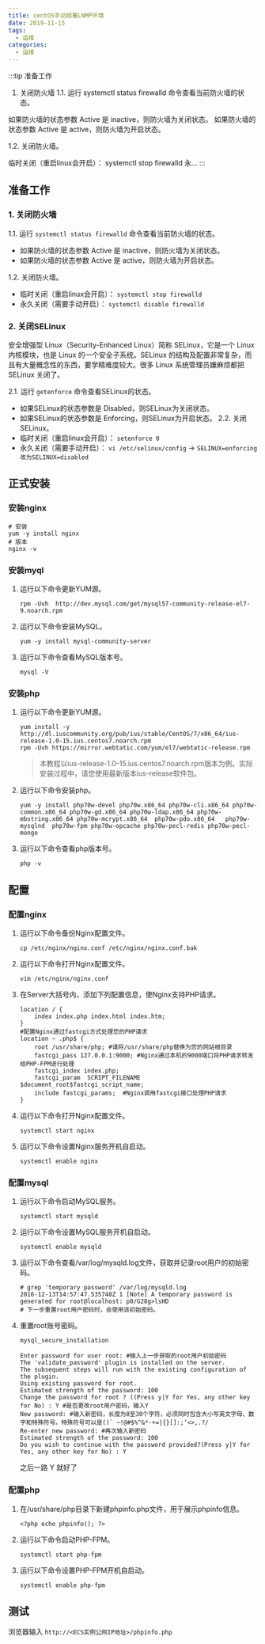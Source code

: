 ```yaml
---
title: centOS手动部署LNMP环境
date: 2019-11-15
tags:
  - 运维
categories:
  - 运维
---
```


:::tip
准备工作
1. 关闭防火墙
1.1. 运行 systemctl status firewalld 命令查看当前防火墙的状态。

如果防火墙的状态参数 Active 是 inactive，则防火墙为关闭状态。
如果防火墙的状态参数 Active 是 active，则防火墙为开启状态。

1.2. 关闭防火墙。

临时关闭（重启linux会开启）： systemctl stop firewalld
永...
:::

<!-- more -->

## 准备工作
### 1. 关闭防火墙
1.1. 运行 `systemctl status firewalld` 命令查看当前防火墙的状态。
- 如果防火墙的状态参数 Active 是 inactive，则防火墙为关闭状态。
- 如果防火墙的状态参数 Active 是 active，则防火墙为开启状态。

1.2. 关闭防火墙。
- 临时关闭（重启linux会开启）： `systemctl stop firewalld`
- 永久关闭（需要手动开启）： `systemctl disable firewalld`
### 2. 关闭SELinux
安全增强型 Linux（Security-Enhanced Linux）简称 SELinux，它是一个 Linux 内核模块，也是 Linux 的一个安全子系统。SELinux 的结构及配置非常复杂，而且有大量概念性的东西，要学精难度较大。很多 Linux 系统管理员嫌麻烦都把 SELinux 关闭了。

2.1. 运行 `getenforce` 命令查看SELinux的状态。
- 如果SELinux的状态参数是 Disabled，则SELinux为关闭状态。
- 如果SELinux的状态参数是 Enforcing，则SELinux为开启状态。
2.2. 关闭SELinux。
- 临时关闭（重启linux会开启）： `setenforce 0`
- 永久关闭（需要手动开启）： `vi /etc/selinux/config`  -> `SELINUX=enforcing改为SELINUX=disabled`
## 正式安装
### 安装nginx
```shell
# 安装
yum -y install nginx
# 版本
nginx -v
```
### 安装myql
1. 运行以下命令更新YUM源。
	```shell
	rpm -Uvh  http://dev.mysql.com/get/mysql57-community-release-el7-9.noarch.rpm
	```
2. 运行以下命令安装MySQL。
	```shell
	yum -y install mysql-community-server
	```
3. 运行以下命令查看MySQL版本号。
	```shell
	mysql -V
	```
### 安装php
1. 运行以下命令更新YUM源。
	```shell
	yum install -y http://dl.iuscommunity.org/pub/ius/stable/CentOS/7/x86_64/ius-release-1.0-15.ius.centos7.noarch.rpm
	rpm -Uvh https://mirror.webtatic.com/yum/el7/webtatic-release.rpm
	```
	>本教程以ius-release-1.0-15.ius.centos7.noarch.rpm版本为例。实际安装过程中，请您使用最新版本ius-release软件包。
	
2. 运行以下命令安装php。
	```shell
	yum -y install php70w-devel php70w.x86_64 php70w-cli.x86_64 php70w-common.x86_64 php70w-gd.x86_64 php70w-ldap.x86_64 php70w-mbstring.x86_64 php70w-mcrypt.x86_64  php70w-pdo.x86_64   php70w-mysqlnd  php70w-fpm php70w-opcache php70w-pecl-redis php70w-pecl-mongo
	```
3. 运行以下命令查看php版本号。
	```shell
	php -v
	```
## 配置
### 配置nginx
1. 运行以下命令备份Nginx配置文件。
	```shell
	cp /etc/nginx/nginx.conf /etc/nginx/nginx.conf.bak
	```
2. 运行以下命令打开Nginx配置文件。
	```shell
	vim /etc/nginx/nginx.conf
	```
3. 在Server大括号内，添加下列配置信息，使Nginx支持PHP请求。
	```shell
	location / {
        index index.php index.html index.htm;
    }
    #配置Nginx通过fastcgi方式处理您的PHP请求
    location ~ .php$ {
        root /usr/share/php; #请将/usr/share/php替换为您的网站根目录
        fastcgi_pass 127.0.0.1:9000; #Nginx通过本机的9000端口将PHP请求转发给PHP-FPM进行处理
        fastcgi_index index.php;
        fastcgi_param  SCRIPT_FILENAME  $document_root$fastcgi_script_name;
        include fastcgi_params;  #Nginx调用fastcgi接口处理PHP请求
    }   
	```
4. 运行以下命令打开Nginx配置文件。
	```shell
	systemctl start nginx
	```
5. 运行以下命令设置Nginx服务开机自启动。
	```shell
	systemctl enable nginx
	```
### 配置mysql
1. 运行以下命令启动MySQL服务。
	```shell
	systemctl start mysqld
	```
2. 运行以下命令设置MySQL服务开机自启动。
	```shell
	systemctl enable mysqld
	```
3. 运行以下命令查看/var/log/mysqld.log文件，获取并记录root用户的初始密码。
	```shell
	# grep 'temporary password' /var/log/mysqld.log
	2016-12-13T14:57:47.535748Z 1 [Note] A temporary password is generated for root@localhost: p0/G28g>lsHD
	# 下一步重置root用户密码时，会使用该初始密码。
	```
4. 重置root账号密码。
	```shell
	mysql_secure_installation
	```
	```shell
	Enter password for user root: #输入上一步获取的root用户初始密码
	The 'validate_password' plugin is installed on the server.
	The subsequent steps will run with the existing configuration of the plugin.
	Using existing password for root.
	Estimated strength of the password: 100 
	Change the password for root ? ((Press y|Y for Yes, any other key for No) : Y #是否更改root用户密码，输入Y
	New password: #输入新密码，长度为8至30个字符，必须同时包含大小写英文字母、数字和特殊符号。特殊符号可以是()` ~!@#$%^&*-+=|{}[]:;‘<>,.?/
	Re-enter new password: #再次输入新密码
	Estimated strength of the password: 100 
	Do you wish to continue with the password provided?(Press y|Y for Yes, any other key for No) : Y
	```
	之后一路 Y 就好了
### 配置php
1. 在/usr/share/php目录下新建phpinfo.php文件，用于展示phpinfo信息。
	```shell
	<?php echo phpinfo(); ?>
	```
2. 运行以下命令启动PHP-FPM。
	```shell
	systemctl start php-fpm
	```
3. 运行以下命令设置PHP-FPM开机自启动。
	```shell
	systemctl enable php-fpm
	```
## 测试
浏览器输入 `http://<ECS实例公网IP地址>/phpinfo.php`
